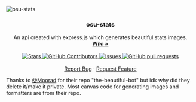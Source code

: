![osu-stats](https://socialify.git.ci/AiverAiva/osu-stats/image?description=1&font=Raleway&language=1&name=1&owner=1&pattern=Charlie%20Brown&theme=Dark)

<div align="center">
  <h3 align="center">osu-stats</h3>
  <p align="center">
    An api created with express.js which generates beautiful stats images.
    <br />
    <a href="https://github.com/AiverAiva/osu-stats/wiki"><strong>Wiki »</strong></a>
    <br />
    <br />
    <a href="https://github.com/AiverAiva/osu-stats">
      <img alt="Stars" src="https://img.shields.io/github/stars/AiverAiva/osu-stats" />
    </a>
    <a href="https://github.com/AiverAiva/osu-stats/graphs/contributors">
      <img alt="GitHub Contributors" src="https://img.shields.io/github/contributors/AiverAiva/osu-stats" />
    </a>
    <a href="https://github.com/AiverAiva/osu-stats/issues">
      <img alt="Issues" src="https://img.shields.io/github/issues/AiverAiva/osu-stats?color=0088ff" />
    </a>
    <a href="https://github.com/AiverAiva/osu-stats/pulls">
      <img alt="GitHub pull requests" src="https://img.shields.io/github/issues-pr/AiverAiva/osu-stats?color=0088ff" />
    </a>
    <br />
    <br />
    <!-- <a href="https://github.com/AiverAiva/osu-stats">View Demo</a> -->
    <!-- · -->
    <a href="https://github.com/AiverAiva/osu-stats/issues">Report Bug</a>
    ·
    <a href="https://github.com/AiverAiva/osu-stats/issues">Request Feature</a>
  </p>
</div>


Thanks to [@Moorad](https://github.com/Moorad/) for their repo "the-beautiful-bot" but idk why did they delete it/make it private.
Most canvas code for generating images and formatters are from their repo.

